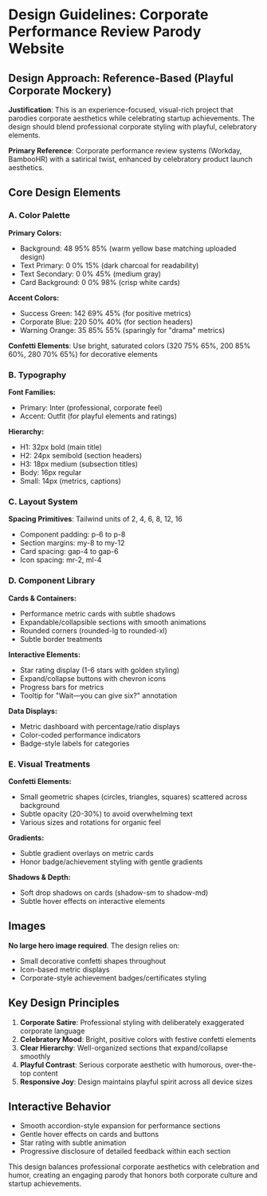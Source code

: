 # Design Guidelines: Corporate Performance Review Parody Website

## Design Approach: Reference-Based (Playful Corporate Mockery)
**Justification**: This is an experience-focused, visual-rich project that parodies corporate aesthetics while celebrating startup achievements. The design should blend professional corporate styling with playful, celebratory elements.

**Primary Reference**: Corporate performance review systems (Workday, BambooHR) with a satirical twist, enhanced by celebratory product launch aesthetics.

## Core Design Elements

### A. Color Palette
**Primary Colors:**
- Background: 48 95% 85% (warm yellow base matching uploaded design)
- Text Primary: 0 0% 15% (dark charcoal for readability)
- Text Secondary: 0 0% 45% (medium gray)
- Card Background: 0 0% 98% (crisp white cards)

**Accent Colors:**
- Success Green: 142 69% 45% (for positive metrics)
- Corporate Blue: 220 50% 40% (for section headers)
- Warning Orange: 35 85% 55% (sparingly for "drama" metrics)

**Confetti Elements**: Use bright, saturated colors (320 75% 65%, 200 85% 60%, 280 70% 65%) for decorative elements

### B. Typography
**Font Families:**
- Primary: Inter (professional, corporate feel)
- Accent: Outfit (for playful elements and ratings)

**Hierarchy:**
- H1: 32px bold (main title)
- H2: 24px semibold (section headers)
- H3: 18px medium (subsection titles)
- Body: 16px regular
- Small: 14px (metrics, captions)

### C. Layout System
**Spacing Primitives**: Tailwind units of 2, 4, 6, 8, 12, 16
- Component padding: p-6 to p-8
- Section margins: my-8 to my-12
- Card spacing: gap-4 to gap-6
- Icon spacing: mr-2, ml-4

### D. Component Library

**Cards & Containers:**
- Performance metric cards with subtle shadows
- Expandable/collapsible sections with smooth animations
- Rounded corners (rounded-lg to rounded-xl)
- Subtle border treatments

**Interactive Elements:**
- Star rating display (1-6 stars with golden styling)
- Expand/collapse buttons with chevron icons
- Progress bars for metrics
- Tooltip for "Wait—you can give six?" annotation

**Data Displays:**
- Metric dashboard with percentage/ratio displays
- Color-coded performance indicators
- Badge-style labels for categories

### E. Visual Treatments

**Confetti Elements:**
- Small geometric shapes (circles, triangles, squares) scattered across background
- Subtle opacity (20-30%) to avoid overwhelming text
- Various sizes and rotations for organic feel

**Gradients:**
- Subtle gradient overlays on metric cards
- Honor badge/achievement styling with gentle gradients

**Shadows & Depth:**
- Soft drop shadows on cards (shadow-sm to shadow-md)
- Subtle hover effects on interactive elements

## Images
**No large hero image required**. The design relies on:
- Small decorative confetti shapes throughout
- Icon-based metric displays
- Corporate-style achievement badges/certificates styling

## Key Design Principles
1. **Corporate Satire**: Professional styling with deliberately exaggerated corporate language
2. **Celebratory Mood**: Bright, positive colors with festive confetti elements
3. **Clear Hierarchy**: Well-organized sections that expand/collapse smoothly
4. **Playful Contrast**: Serious corporate aesthetic with humorous, over-the-top content
5. **Responsive Joy**: Design maintains playful spirit across all device sizes

## Interactive Behavior
- Smooth accordion-style expansion for performance sections
- Gentle hover effects on cards and buttons
- Star rating with subtle animation
- Progressive disclosure of detailed feedback within each section

This design balances professional corporate aesthetics with celebration and humor, creating an engaging parody that honors both corporate culture and startup achievements.